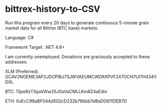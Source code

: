 # bittrex-history-to-CSV
Run this program every 20 days to generate continuous 5-minute grain market data for all Bittrex (BTC base) markets.

Language: C#

Framework Target: .NET 4.6+



I am currently unemployed. 
Donations are graciously accepted to these addresses:

XLM (Preferred): GCAV2NOEME3AP2JDOPIBJ7SJWVAEUMCWDRXPVF247OCH7UI7H434VDXL

BTC: 13peRzTXpxkWw25JGsVaCMLLKm8Z4aEdni

ETH: 0xEcC98aBF04Ad502cD232b76bbb7eBaD097fDEB7D
